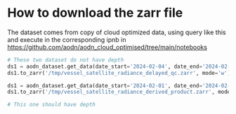 # How to download the zarr file

The dataset comes from copy of cloud optimized data, using query like this and execute in the
corresponding ipnb in https://github.com/aodn/aodn_cloud_optimised/tree/main/notebooks

```python
# These two dataset do not have depth
ds1 = aodn_dataset.get_data(date_start='2024-02-04', date_end='2024-02-06')
ds1.to_zarr('/tmp/vessel_satellite_radiance_delayed_qc.zarr', mode='w')

ds1 = aodn_dataset.get_data(date_start='2024-02-01', date_end='2024-02-06')
ds1.to_zarr('/tmp/vessel_satellite_radiance_derived_product.zarr', mode='w')

# This one should have depth
```
